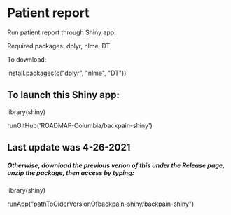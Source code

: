 # Patient report


Run patient report through Shiny app. 

Required packages: dplyr, nlme, DT

To download:

install.packages(c("dplyr", "nlme", "DT"))


## To launch this Shiny app:

library(shiny)

runGitHub('ROADMAP-Columbia/backpain-shiny')

## Last update was 4-26-2021
##### Otherwise, download the previous verion of this under the Release page, unzip the package, then access by typing:

library(shiny)

runApp("pathToOlderVersionOfbackpain-shiny/backpain-shiny")


